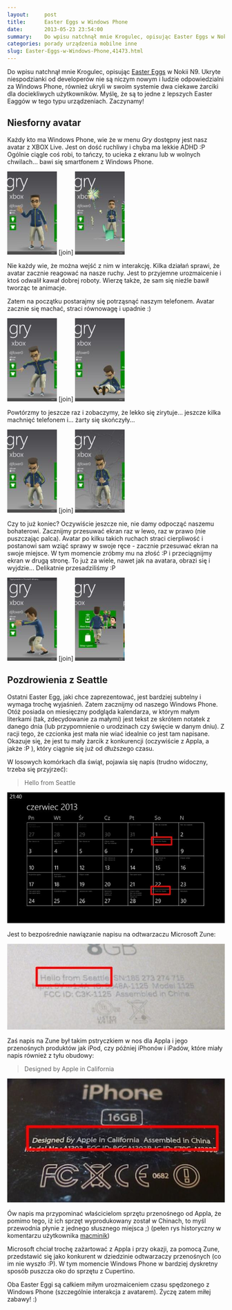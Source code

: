 ```yaml
---
layout:     post
title:      Easter Eggs w Windows Phone
date:       2013-05-23 23:54:00
summary:    Do wpisu natchnął mnie Krogulec, opisując Easter Eggs w Nokii N9. Ukryte niespodzianki od developerów nie są niczym nowym i ludzie odpowiedzialni za Windows Phone, również ukryli w swoim systemie dwa ciekawe żarciki dla dociekliwych użytkowników. Myślę, że są to jedne z lepszych Easter Eaggów w tego typu urządzeniach. Zaczynamy!Niesforny avatarKażdy kto ma Windows Phone, wie że w menu Gry dostępny...
categories: porady urządzenia mobilne inne
slug: Easter-Eggs-w-Windows-Phone,41473.html
---
```




Do wpisu natchnął mnie Krogulec, opisując [Easter Eggs](http://www.dobreprogramy.pl/Krogulec/Nokia-N-tips-tricks-cz--Easter-eggs,41453.html) w Nokii N9. Ukryte niespodzianki od developerów nie są niczym nowym i ludzie odpowiedzialni za Windows Phone, również ukryli w swoim systemie dwa ciekawe żarciki dla dociekliwych użytkowników. Myślę, że są to jedne z lepszych Easter Eaggów w tego typu urządzeniach. Zaczynamy!


## Niesforny avatar


Każdy kto ma Windows Phone, wie że w menu  *Gry*  dostępny jest nasz avatar z XBOX Live. Jest on dość ruchliwy i chyba ma lekkie ADHD :P Ogólnie ciągle coś robi, to tańczy, to ucieka z ekranu lub w wolnych chwilach... bawi się smartfonem z Windows Phone. 


![desk](https://raw.githubusercontent.com/djfoxer/djfoxer.github.io/master/_img/2013-5-23-_91_/g_-_288x192_-_-_41473x20130523224543_0.jpg)
[join]
![desk](https://raw.githubusercontent.com/djfoxer/djfoxer.github.io/master/_img/2013-5-23-_91_/g_-_288x192_-_-_41473x20130523224547_0.jpg)



Nie każdy wie, że można wejść z nim w interakcję. Kilka działań sprawi, że avatar zacznie reagować na nasze ruchy. Jest to przyjemne urozmaicenie i ktoś odwalił kawał dobrej roboty. Wierzę także, że sam się nieźle bawił tworząc te animacje.

Zatem na początku postarajmy się potrząsnąć naszym telefonem. Avatar zacznie się machać, straci równowagę i upadnie :)


![desk](https://raw.githubusercontent.com/djfoxer/djfoxer.github.io/master/_img/2013-5-23-_91_/g_-_288x192_-_-_41473x20130523224552_0.jpg)
[join]
![desk](https://raw.githubusercontent.com/djfoxer/djfoxer.github.io/master/_img/2013-5-23-_91_/g_-_288x192_-_-_41473x20130523224556_0.jpg)


Powtórzmy to jeszcze raz i zobaczymy, że lekko się zirytuje... jeszcze kilka machnięć telefonem i... żarty się skończyły...



![desk](https://raw.githubusercontent.com/djfoxer/djfoxer.github.io/master/_img/2013-5-23-_91_/g_-_288x192_-_-_41473x20130523224601_0.jpg)
[join]
![desk](https://raw.githubusercontent.com/djfoxer/djfoxer.github.io/master/_img/2013-5-23-_91_/g_-_288x192_-_-_41473x20130523224609_0.jpg)


Czy to już koniec? Oczywiście jeszcze nie, nie damy odpocząć naszemu bohaterowi. Zacznijmy przesuwać ekran raz w lewo, raz w prawo (nie puszczając palca). Avatar po kilku takich ruchach straci cierpliwość i postanowi sam wziąć sprawy w swoje ręce - zacznie przesuwać ekran na swoje miejsce. W tym momencie zróbmy mu na złość :P i przeciągnijmy ekran w drugą stronę. To już za wiele, nawet jak na avatara, obrazi się i wyjdzie... Delikatnie przesadziliśmy :P


![desk](https://raw.githubusercontent.com/djfoxer/djfoxer.github.io/master/_img/2013-5-23-_91_/g_-_288x192_-_-_41473x20130523224612_0.jpg)
[join]
![desk](https://raw.githubusercontent.com/djfoxer/djfoxer.github.io/master/_img/2013-5-23-_91_/g_-_288x192_-_-_41473x20130523224616_0.jpg)



## Pozdrowienia z Seattle


Ostatni Easter Egg, jaki chce zaprezentować, jest bardziej subtelny i wymaga trochę wyjaśnień. Zatem zacznijmy od naszego Windows Phone. Otóż posiada on miesięczny podgląda kalendarza, w którym małym literkami (tak, zdecydowanie za małymi) jest tekst ze skrótem notatek z danego dnia (lub przypomnienie o urodzinach czy święcie w danym dniu). Z racji tego, że czcionka jest mała nie wiać idealnie co jest tam napisane. Okazuje się, że jest tu mały żarcik z konkurencji (oczywiście z Appla, a jakże :P ), który ciągnie się już od dłuższego czasu.

W losowych komórkach dla świąt, pojawia się napis (trudno widoczny, trzeba się przyjrzeć):

> Hello from Seattle

![desk](https://raw.githubusercontent.com/djfoxer/djfoxer.github.io/master/_img/2013-5-23-_91_/g_-_608x405_-_-_41473x20130523224534_0.jpg)


Jest to bezpośrednie nawiązanie napisu na odtwarzaczu Microsoft Zune:


![desk](https://raw.githubusercontent.com/djfoxer/djfoxer.github.io/master/_img/2013-5-23-_91_/g_-_608x405_-_-_41473x20130523233733_0.jpg)


Zaś napis na Zune był takim pstryczkiem w nos dla Appla i jego przenośnych produktów jak iPod, czy później iPhonów i iPadów, które miały napis również z tyłu obudowy:

> Designed by Apple in California


![desk](https://raw.githubusercontent.com/djfoxer/djfoxer.github.io/master/_img/2013-5-23-_91_/g_-_608x405_-_-_41473x20130523233728_0.jpg)


Ów napis ma przypominać właścicielom sprzętu przenośnego od Appla, że pomimo tego, iż ich sprzęt wyprodukowany został w Chinach, to myśl przewodnia płynie z jednego słusznego miejsca ;)
(pełen rys historyczny w komentarzu użytkownika [macminik](http://www.dobreprogramy.pl/djfoxer/Easter-Eggs-w-Windows-Phone,41473.html#komentarz_1166436)) 

Microsoft chciał trochę zażartować z Appla i przy okazji, za pomocą Zune, przedstawić się jako konkurent w dziedzinie odtwarzaczy przenośnych (co im nie wyszło :P). W tym momencie Windows Phone w bardziej dyskretny sposób puszcza oko do sprzętu z Cupertino.


Oba Easter Eggi są całkiem miłym urozmaiceniem czasu spędzonego z Windows Phone (szczególnie interakcja z avatarem).
Życzę zatem miłej zabawy! :)